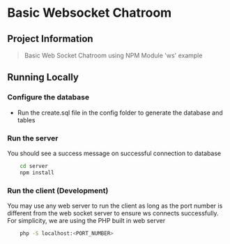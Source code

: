 # Basic Websocket Chatroom

## Project Information

> Basic Web Socket Chatroom using NPM Module 'ws' example

## Running Locally

### Configure the database

- Run the create.sql file in the config folder to generate the database and tables

### Run the server

You should see a success message on successful connection to database

```bash
    cd server
    npm install
```

### Run the client (Development)

You may use any web server to run the client as long as the port number is different from the web socket server to ensure ws connects successfully. For simplicity, we are using the PHP built in web server

```bash
    php -S localhost:<PORT_NUMBER>
```